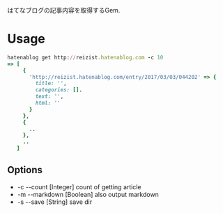 はてなブログの記事内容を取得するGem.


# Usage

```rb
hatenablog get http://reizist.hatenablog.com -c 10
=> [
     {
       'http://reizist.hatenablog.com/entry/2017/03/03/044202' => {
		 title: '',
		 categories: [].
		 text: '',
		 html: ''
	   }
	 },
	 {
	   ..
	 },
	 ..
   ]
```

## Options

* -c --count [Integer] count of getting article
* -m --markdown [Boolean] also output markdown
* -s --save [String] save dir
    

		
